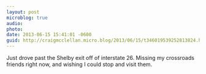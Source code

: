 ```yaml
---
layout: post
microblog: true
audio: 
photo: 
date: 2013-06-15 15:41:01 -0600
guid: http://craigmcclellan.micro.blog/2013/06/15/t346019539252813824.html
---
```

Just drove past the Shelby exit off of interstate 26. Missing my crossroads friends right now, and wishing I could stop and visit them.
